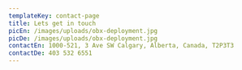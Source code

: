 ```yaml
---
templateKey: contact-page
title: Lets get in touch
picEn: /images/uploads/obx-deployment.jpg
picDe: /images/uploads/obx-deployment.jpg
contactEn: 1000-521, 3 Ave SW Calgary, Alberta, Canada, T2P3T3
contactDe: 403 532 6551
---
```



